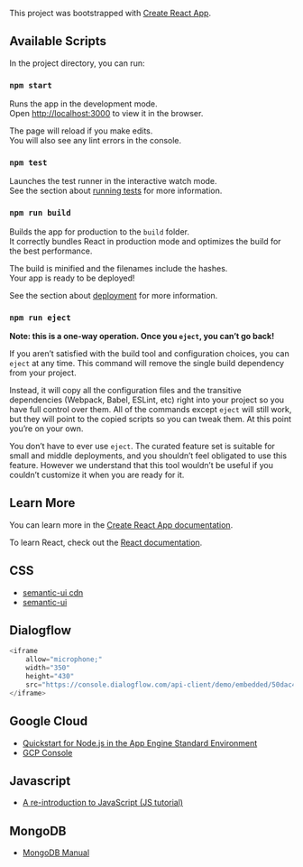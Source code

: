 This project was bootstrapped with [Create React App](https://github.com/facebook/create-react-app).

## Available Scripts

In the project directory, you can run:

### `npm start`

Runs the app in the development mode.<br>
Open [http://localhost:3000](http://localhost:3000) to view it in the browser.

The page will reload if you make edits.<br>
You will also see any lint errors in the console.

### `npm test`

Launches the test runner in the interactive watch mode.<br>
See the section about [running tests](https://facebook.github.io/create-react-app/docs/running-tests) for more information.

### `npm run build`

Builds the app for production to the `build` folder.<br>
It correctly bundles React in production mode and optimizes the build for the best performance.

The build is minified and the filenames include the hashes.<br>
Your app is ready to be deployed!

See the section about [deployment](https://facebook.github.io/create-react-app/docs/deployment) for more information.

### `npm run eject`

**Note: this is a one-way operation. Once you `eject`, you can’t go back!**

If you aren’t satisfied with the build tool and configuration choices, you can `eject` at any time. This command will remove the single build dependency from your project.

Instead, it will copy all the configuration files and the transitive dependencies (Webpack, Babel, ESLint, etc) right into your project so you have full control over them. All of the commands except `eject` will still work, but they will point to the copied scripts so you can tweak them. At this point you’re on your own.

You don’t have to ever use `eject`. The curated feature set is suitable for small and middle deployments, and you shouldn’t feel obligated to use this feature. However we understand that this tool wouldn’t be useful if you couldn’t customize it when you are ready for it.

## Learn More

You can learn more in the [Create React App documentation](https://facebook.github.io/create-react-app/docs/getting-started).

To learn React, check out the [React documentation](https://reactjs.org/).

## CSS
* [semantic-ui cdn](https://cdnjs.com/libraries/semantic-ui)
* [semantic-ui](https://semantic-ui.com/)

## Dialogflow
```javascript
<iframe
    allow="microphone;"
    width="350"
    height="430"
    src="https://console.dialogflow.com/api-client/demo/embedded/50dac474-17b9-4ee4-a46f-603e671b87d0">
</iframe>
```

## Google Cloud
* [Quickstart for Node.js in the App Engine Standard Environment](https://cloud.google.com/appengine/docs/standard/nodejs/quickstart?authuser=1)
* [GCP Console](https://console.cloud.google.com/appengine?project=reactapp&authuser=1&organizationId=935263147482)

## Javascript
* [A re-introduction to JavaScript (JS tutorial)](https://developer.mozilla.org/en-US/docs/Web/JavaScript/A_re-introduction_to_JavaScript)

## MongoDB
* [MongoDB Manual](https://docs.mongodb.com/manual/reference/mongo-shell/)